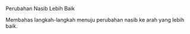 Perubahan Nasib Lebih Baik

Membahas langkah-langkah menuju perubahan nasib ke arah yang lebih baik.
